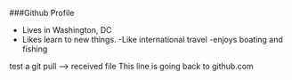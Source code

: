 ###Github Profile 

- Lives in Washington, DC
- Likes learn to new things.
-Like international travel
-enjoys boating and fishing

test a git pull --> received file
This line is going back to github.com
